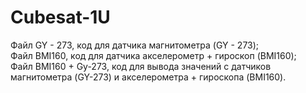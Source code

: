 # Cubesat-1U
Файл GY - 273, код для датчика магнитометра (GY - 273);                                                                                                                   
Файл BMI160, код для датчика акселерометр + гироскоп (BMI160);                                                                                                           
Файл BMI160 + Gy-273, код для вывода значений с датчиков магнитометра (GY-273) и акселерометра + гироскопа (BMI160).
